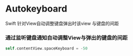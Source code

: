 # Autokeyboard
Swift 针对View自动调整键盘弹出时该view 与键盘的间距

### 通过监听键盘通知自动调整View与弹出的键盘的间距
```swift
self.contentView.spaceKeyboard = -50
```


